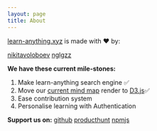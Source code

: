 ```yaml
---
layout: page
title: About
---
```


[learn-anything.xyz](https://learn-anything.xyz) is made with ❤️ by:

[nikitavoloboev](https://github.com/nikitavoloboev)
[nglgzz](https://github.com/nglgzz)

**We have these current mile-stones:**

1. Make learn-anything search engine ✅
2. Move our [current mind map](https://github.com/learn-anything/react-mindmap) render to [D3.js](https://github.com/d3/d3)✅
3. Ease contribution system
4. Personalise learning with Authentication

**Support us on:**
[github](https://github.com/nikitavoloboev/knowledge-map)
[producthunt](https://www.producthunt.com/posts/knowledge-map-2)
[npmjs](https://www.npmjs.com/package/react-mindmap)
